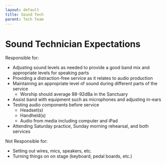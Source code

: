 ```yaml
---
layout: default
title: Sound Tech
parent: Tech Team
---
```


# Sound Technician Expectations

Responsible for:
- Adjusting sound levels as needed to provide a good band mix and appropriate levels for speaking parts
- Providing a distraction-free service as it relates to audio production
- Maintaining an appropriate level of sound during different parts of the service
  - Worship should average 88-92dBa in the Sanctuary
- Assist band with equipment such as microphones and adjusting in-ears
- Testing audio components before service
  - Headset(s)
  - Handheld(s)
  - Audio from media including computer and iPad
- Attending Saturday practice, Sunday morning rehearsal, and both services

Not Responsible for:
- Setting out wires, mics, speakers, etc.
- Turning things on on stage (keyboard, pedal boards, etc.)